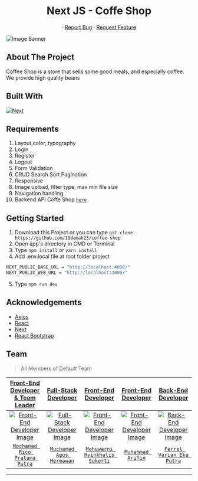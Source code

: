 <h1 align='center'>Next JS - Coffe Shop</h1>
  <p align="center">
<!--     <a href="link_deploy">View Demo</a> -->
    ·
    <a href="https://github.com/19damah23/coffee-shop/issues">Report Bug</a>
    ·
    <a href="https://github.com/19damah23/coffee-shop/pulls">Request Feature</a>
  </p>

![Image Banner](src/public/home-figma.svg)

## About The Project

Coffee Shop is a store that sells some good meals, and especially coffee. We provide high quality beans

## Built With

[![Next](https://img.shields.io/badge/Next-11.1.2-blue)](https://nextjs.org/)

## Requirements

1. Layout,color, typography
2. Login
3. Register
4. Logout
2. Form Validation
3. CRUD Search Sort Pagination
4. Responsive
5. Image upload, filter type, max min file size
6. Navigation handling
7. Backend API Coffe Shop [`here`](https://github.com/farrelvarian/backend-CoffeeShop)

## Getting Started

1. Download this Project or you can type `git clone https://github.com/19damah23/coffee-shop`
2. Open app's directory in CMD or Terminal
3. Type `npm install` or `yarn install`
4. Add .env.local file at root folder project

```sh
NEXT_PUBLIC_BASE_URL = "http://localhost:4000/"
NEXT_PUBLIC_WEB_URL = "http://localhost:3000/"
```

5. Type `npm run dev`

## Acknowledgements

- [Axios](https://www.npmjs.com/package/axios)
- [React](https://reactjs.org/)
- [Next](https://nextjs.org/)
- [React Bootstrap](https://react-bootstrap.github.io/)

## Team

> All Members of Default Team

|                                                <a href="#" target="_blank">**Front-End Developer & Team Leader**</a>                                                 |                                                       <a href="#" target="_blank">**Full-Stack Developer**</a>                                                        |                                                        <a href="#" target="_blank">**Front-End Developer**</a>                                                        |                                                       <a href="#" target="_blank">**Front-End Developer**</a>                                                        |                                                       <a href="#" target="_blank">**Back-End Developer**</a>                                                        |                                                    
| :-------------------------------------------------------------------------------------------------------------------------------------------------------------------: | :------------------------------------------------------------------------------------------------------------------------------------------------------------------: | :------------------------------------------------------------------------------------------------------------------------------------------------------------------: | :-----------------------------------------------------------------------------------------------------------------------------------------------------------------: | :-----------------------------------------------------------------------------------------------------------------------------------------------------------------: | 
| [![Front-End Developer Image]()](https://github.com/MochamadRicoPratamaPutra) | [![Full-Stack Developer Image](/src/public/team/093bbbf9-8160-4818-b0fc-e90cdac79d39.jpg)](https://github.com/19damah23) | [![Front-End Developer Image]()](https://github.com/Nisanisa7) | [![Front-End Developer Image]()](https://github.com/emhaarifin) | [![Back-End Developer Image]()](https://github.com/farrelvarian) |
|                                       <a href="https://github.com/MochamadRicoPratamaPutra" target="_blank">`Mochamad Rico Pratama Putra`</a>                                       |                           <a href="https://github.com/19damah23" target="_blank">`Muchamad Agus Hermawan`</a>                            |                           <a href="https://github.com/Nisanisa7" target="_blank">`Mahuwarni Hyinkhalis Sukerti`</a>                            |                            <a href="https://github.com/emhaarifin" target="_blank">`Muhammad Arifin`</a>                            |                            <a href="https://github.com/farrelvarian" target="_blank">`Farrel Varian Eka Putra`</a>                            |                                              

---
